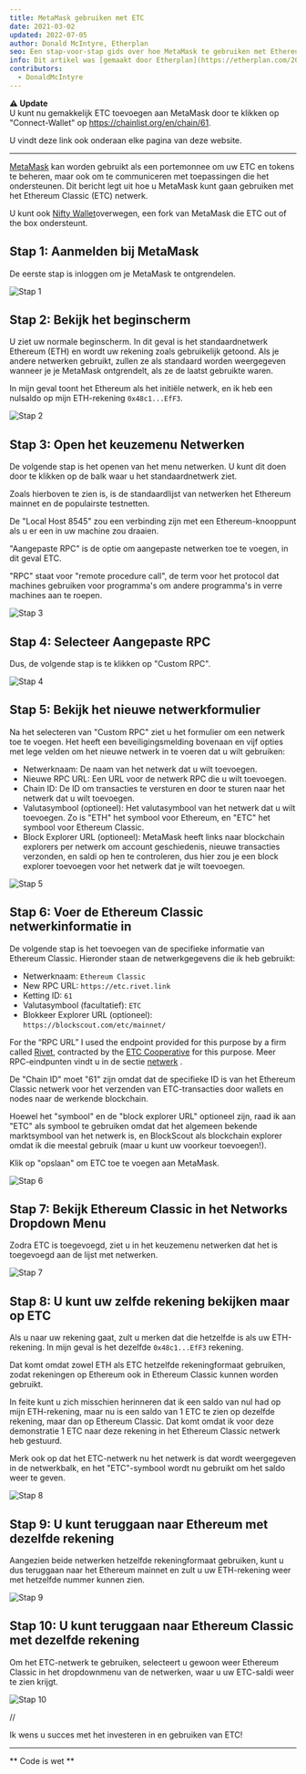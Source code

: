 ```yaml
---
title: MetaMask gebruiken met ETC
date: 2021-03-02
updated: 2022-07-05
author: Donald McIntyre, Etherplan
seo: Een stap-voor-stap gids over hoe MetaMask te gebruiken met Ethereum Classic om ETC te versturen en te communiceren met gedecentraliseerde applicaties.
info: Dit artikel was [gemaakt door Etherplan](https://etherplan.com/2021/03/02/how-to-connect-metamask-to-ethereum-classic/15512/). Kijk voor meer Ethereum Classic tutorials, theorie en cryptocurrency concepten op [etherplan.com](https://etherplan.com).
contributors:
  - DonaldMcIntyre
---
```


**⚠️ Update**  
U kunt nu gemakkelijk ETC toevoegen aan MetaMask door te klikken op "Connect-Wallet" op https://chainlist.org/en/chain/61.

U vindt deze link ook onderaan elke pagina van deze website.

---

[MetaMask](https://metamask.io) kan worden gebruikt als een portemonnee om uw ETC en tokens te beheren, maar ook om te communiceren met toepassingen die het ondersteunen. Dit bericht legt uit hoe u MetaMask kunt gaan gebruiken met het Ethereum Classic (ETC) netwerk.

U kunt ook [Nifty Wallet](https://chrome.google.com/webstore/detail/nifty-wallet/jbdaocneiiinmjbjlgalhcelgbejmnid?ucbcb=1)overwegen, een fork van MetaMask die ETC out of the box ondersteunt.

## Stap 1: Aanmelden bij MetaMask

De eerste stap is inloggen om je MetaMask te ontgrendelen.

![Stap 1](./01.png)

## Stap 2: Bekijk het beginscherm

U ziet uw normale beginscherm. In dit geval is het standaardnetwerk Ethereum (ETH) en wordt uw rekening zoals gebruikelijk getoond. Als je andere netwerken gebruikt, zullen ze als standaard worden weergegeven wanneer je je MetaMask ontgrendelt, als ze de laatst gebruikte waren.

In mijn geval toont het Ethereum als het initiële netwerk, en ik heb een nulsaldo op mijn ETH-rekening `0x48c1...EfF3`.

![Stap 2](./02.png)

## Stap 3: Open het keuzemenu Netwerken

De volgende stap is het openen van het menu netwerken. U kunt dit doen door te klikken op de balk waar u het standaardnetwerk ziet.

Zoals hierboven te zien is, is de standaardlijst van netwerken het Ethereum mainnet en de populairste testnetten.

De "Local Host 8545" zou een verbinding zijn met een Ethereum-knooppunt als u er een in uw machine zou draaien.

"Aangepaste RPC" is de optie om aangepaste netwerken toe te voegen, in dit geval ETC.

"RPC" staat voor "remote procedure call", de term voor het protocol dat machines gebruiken voor programma's om andere programma's in verre machines aan te roepen.

![Stap 3](./03.png)

## Stap 4: Selecteer Aangepaste RPC

Dus, de volgende stap is te klikken op "Custom RPC".

![Stap 4](./04.png)

## Stap 5: Bekijk het nieuwe netwerkformulier

Na het selecteren van "Custom RPC" ziet u het formulier om een netwerk toe te voegen. Het heeft een beveiligingsmelding bovenaan en vijf opties met lege velden om het nieuwe netwerk in te voeren dat u wilt gebruiken:

- Netwerknaam: De naam van het netwerk dat u wilt toevoegen.
- Nieuwe RPC URL: Een URL voor de netwerk RPC die u wilt toevoegen.
- Chain ID: De ID om transacties te versturen en door te sturen naar het netwerk dat u wilt toevoegen.
- Valutasymbool (optioneel): Het valutasymbool van het netwerk dat u wilt toevoegen. Zo is "ETH" het symbool voor Ethereum, en "ETC" het symbool voor Ethereum Classic.
- Block Explorer URL (optioneel): MetaMask heeft links naar blockchain explorers per netwerk om account geschiedenis, nieuwe transacties verzonden, en saldi op hen te controleren, dus hier zou je een block explorer toevoegen voor het netwerk dat je wilt toevoegen.

![Stap 5](./05.png)

## Stap 6: Voer de Ethereum Classic netwerkinformatie in

De volgende stap is het toevoegen van de specifieke informatie van Ethereum Classic. Hieronder staan de netwerkgegevens die ik heb gebruikt:

- Netwerknaam: `Ethereum Classic`
- New RPC URL: `https://etc.rivet.link`
- Ketting ID: `61`
- Valutasymbool (facultatief): `ETC`
- Blokkeer Explorer URL (optioneel): `https://blockscout.com/etc/mainnet/`

For the “RPC URL” I used the endpoint provided for this purpose by a firm called [Rivet](https://rivet.link/), contracted by the [ETC Cooperative](https://etccooperative.org) for this purpose. Meer RPC-eindpunten vindt u in de sectie [netwerk](/network/endpoints) .

De "Chain ID" moet "61" zijn omdat dat de specifieke ID is van het Ethereum Classic netwerk voor het verzenden van ETC-transacties door wallets en nodes naar de werkende blockchain.

Hoewel het "symbool" en de "block explorer URL" optioneel zijn, raad ik aan "ETC" als symbool te gebruiken omdat dat het algemeen bekende marktsymbool van het netwerk is, en BlockScout als blockchain explorer omdat ik die meestal gebruik (maar u kunt uw voorkeur toevoegen!).

Klik op "opslaan" om ETC toe te voegen aan MetaMask.

![Stap 6](./06-rivet.png)

## Stap 7: Bekijk Ethereum Classic in het Networks Dropdown Menu

Zodra ETC is toegevoegd, ziet u in het keuzemenu netwerken dat het is toegevoegd aan de lijst met netwerken.

![Stap 7](./07.png)

## Stap 8: U kunt uw zelfde rekening bekijken maar op ETC

Als u naar uw rekening gaat, zult u merken dat die hetzelfde is als uw ETH-rekening. In mijn geval is het dezelfde `0x48c1...EfF3` rekening.

Dat komt omdat zowel ETH als ETC hetzelfde rekeningformaat gebruiken, zodat rekeningen op Ethereum ook in Ethereum Classic kunnen worden gebruikt.

In feite kunt u zich misschien herinneren dat ik een saldo van nul had op mijn ETH-rekening, maar nu is een saldo van 1 ETC te zien op dezelfde rekening, maar dan op Ethereum Classic. Dat komt omdat ik voor deze demonstratie 1 ETC naar deze rekening in het Ethereum Classic netwerk heb gestuurd.

Merk ook op dat het ETC-netwerk nu het netwerk is dat wordt weergegeven in de netwerkbalk, en het "ETC"-symbool wordt nu gebruikt om het saldo weer te geven.

![Stap 8](./08.png)

## Stap 9: U kunt teruggaan naar Ethereum met dezelfde rekening

Aangezien beide netwerken hetzelfde rekeningformaat gebruiken, kunt u dus teruggaan naar het Ethereum mainnet en zult u uw ETH-rekening weer met hetzelfde nummer kunnen zien.

![Stap 9](./09.png)

## Stap 10: U kunt teruggaan naar Ethereum Classic met dezelfde rekening

Om het ETC-netwerk te gebruiken, selecteert u gewoon weer Ethereum Classic in het dropdownmenu van de netwerken, waar u uw ETC-saldi weer te zien krijgt.

![Stap 10](./10.png)

//

Ik wens u succes met het investeren in en gebruiken van ETC!

---

** Code is wet **
